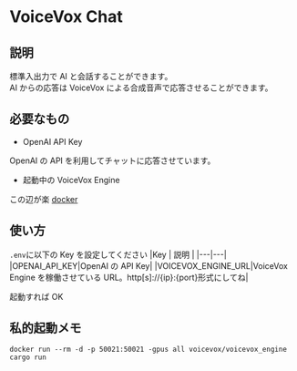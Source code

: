 # VoiceVox Chat

## 説明

標準入出力で AI と会話することができます。  
AI からの応答は VoiceVox による合成音声で応答させることができます。

## 必要なもの

- OpenAI API Key

OpenAI の API を利用してチャットに応答させています。

- 起動中の VoiceVox Engine

この辺が楽
[docker](https://hub.docker.com/r/voicevox/voicevox_engine)

## 使い方

`.env`に以下の Key を設定してください
|Key | 説明 |
|---|---|
|OPENAI_API_KEY|OpenAI の API Key|
|VOICEVOX_ENGINE_URL|VoiceVox Engine を稼働させている URL。http[s]://{ip}:{port}形式にしてね|

起動すれば OK

## 私的起動メモ

`docker run --rm -d -p 50021:50021 -gpus all voicevox/voicevox_engine`
`cargo run`
